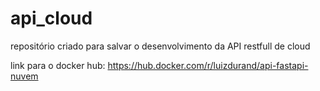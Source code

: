# api_cloud
repositório criado para salvar o desenvolvimento da API restfull de cloud

link para o docker hub:
https://hub.docker.com/r/luizdurand/api-fastapi-nuvem
